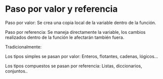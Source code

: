 # Paso por valor y referencia

Paso por valor: Se crea una copia local de la variable dentro de la función.

Paso por referencia: Se maneja directamente la variable, los cambios realizados dentro de la función le afectarán también fuera.

Tradicionalmente:

Los tipos simples se pasan por valor: Enteros, flotantes, cadenas, lógicos...

Los tipos compuestos se pasan por referencia: Listas, diccionarios, conjuntos..